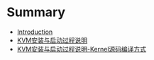 # Summary

* [Introduction](README.md)
* [KVM安装与启动过程说明](chapter1.md)
* [KVM安装与启动过程说明-Kernel源码编译方式](kvman-zhuang-yu-qi-dong-guo-cheng-shuo-660e-kernel-yuan-ma-bian-yi-fang-shi.md)

